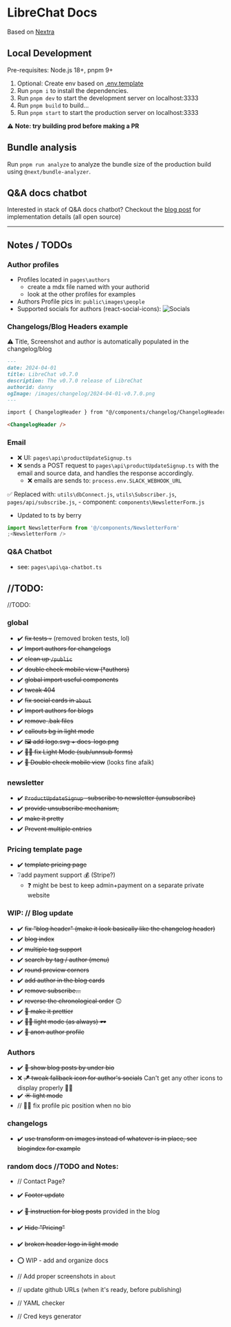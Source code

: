 # LibreChat Docs

Based on [Nextra](https://nextra.site/)

## Local Development

Pre-requisites: Node.js 18+, pnpm 9+

1. Optional: Create env based on [.env.template](./.env.template)
2. Run `pnpm i` to install the dependencies.
3. Run `pnpm dev` to start the development server on localhost:3333
4. Run `pnpm build` to build...
5. Run `pnpm start` to start the production server on localhost:3333

⚠️ **Note: try building prod before making a PR**

## Bundle analysis

Run `pnpm run analyze` to analyze the bundle size of the production build using `@next/bundle-analyzer`.

## Q&A docs chatbot

Interested in stack of Q&A docs chatbot? Checkout the [blog post](https://langfuse.com/blog/qa-chatbot-for-langfuse-docs) for implementation details (all open source)

---

## Notes / TODOs

### Author profiles

- Profiles located in `pages\authors`
  - create a mdx file named with your authorid
  - look at the other profiles for examples
- Authors Profile pics in: `public\images\people`
- Supported socials for authors (react-social-icons):
  ![Socials](https://camo.githubusercontent.com/bb10ce76806a2db855ae9411682342b31f2857ce8ab62b8c0a46d3c3cdb77fdf/68747470733a2f2f7374617469632e72656163742d736f6369616c2d69636f6e732e636f6d2f726561646d652d696d6167652e706e67)

### Changelogs/Blog Headers example

⚠️ Title, Screenshot and author is automatically populated in the changelog/blog

```markdown
---
date: 2024-04-01
title: LibreChat v0.7.0
description: The v0.7.0 release of LibreChat
authorid: danny
ogImage: /images/changelog/2024-04-01-v0.7.0.png
---

import { ChangelogHeader } from "@/components/changelog/ChangelogHeader";

<ChangelogHeader />
```

### Email

- ❌ UI: `pages\api\productUpdateSignup.ts`
- ❌ sends a POST request to `pages\api\productUpdateSignup.ts` with the email and source data, and handles the response accordingly.
  - ❌ emails are sends to: `process.env.SLACK_WEBHOOK_URL`

✅ Replaced with: `utils\dbConnect.js`, `utils\Subscriber.js`, `pages/api/subscribe.js`, - component: `components\NewsletterForm.js`
  - Updated to ts by berry

```js
import NewsletterForm from '@/components/NewsletterForm'
;<NewsletterForm />
```

### Q&A Chatbot

- see: `pages\api\qa-chatbot.ts`

## //TODO:

//TODO:

### global

- ✔️ ~~fix tests 💀~~ (removed broken tests, lol)
- ✔️ ~~Import authors for changelogs~~
- ✔️ ~~clean up `/public`~~
- ✔️ ~~double check mobile view (\*authors)~~
- ✔️ ~~global import useful components~~
- ✔️ ~~tweak 404~~
- ✔️ ~~fix social cards in `about`~~
- ✔️ ~~Import authors for blogs~~
- ✔️ ~~remove .bak files~~
- ✔️ ~~callouts bg in light mode~~
- ✔️ ~~🖼️ add logo.svg + docs-logo.png~~
- ✔️ ~~🧑‍🦯 fix Light Mode (sub/unnsub forms)~~
- ✔️ ~~📱 Double check mobile view~~ (looks fine afaik)

### newsletter

- ✔️ ~~`ProductUpdateSignup` -subscribe to newsletter (unsubscribe)~~
- ✔️ ~~provide unsubscribe mechanism,~~
- ✔️ ~~make it pretty~~
- ✔️ ~~Prevent multiple entries~~

### Pricing template page

- ✔️ ~~template pricing page~~
- ❔add payment support 💰 (Stripe?)
  - ❓ might be best to keep admin+payment on a separate private website

### WIP: // Blog update

- ✔️ ~~fix "blog header" (make it look basically like the changelog header)~~
- ✔️ ~~blog index~~
- ✔️ ~~multiple tag support~~
- ✔️ ~~search by tag / author (menu)~~
- ✔️ ~~round preview corners~~
- ✔️ ~~add author in the blog cards~~
- ✔️ ~~remove subscribe...~~
- ✔️ ~~reverse the chronological order~~ 🙃
- ✔️ ~~💅 make it prettier~~
- ✔️ ~~🧑‍🦯 light mode (as always) 🕶️~~
- ✔️ ~~🥸 anon author profile~~

### Authors

- ✔️ ~~👀 show blog posts by under bio~~
- ❌ ~~🪁 tweak fallback icon for author's socials~~ Can't get any other icons to display properly 🤷‍♂️
- ✔️ ~~☀️ light mode~~
- // 🤷‍♂️ fix profile pic position when no bio

### changelogs

- ✔️ ~~use transform on images instead of whatever is in place, see blogindex for example~~

### random docs //TODO and Notes:

- // Contact Page?
- ✔️ ~~Footer update~~
- ✔️ ~~📝 instruction for blog posts~~ provided in the blog
- ✔️ ~~Hide "Pricing"~~
- ✔️ ~~broken header logo in light mode~~
- ⭕ WIP - add and organize docs
- // Add proper screenshots in `about`
- // update github URLs (when it's ready, before publishing)

- // YAML checker
- // Cred keys generator
